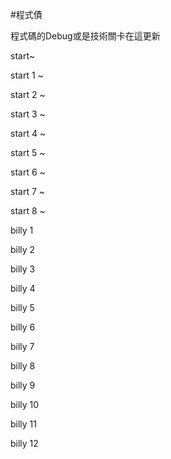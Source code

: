 #程式債

程式碼的Debug或是技術關卡在這更新

start~

start 1 ~

start 2 ~

start 3 ~

start 4 ~

start 5 ~

start 6 ~

start 7 ~

start 8 ~

billy 1

billy 2

billy 3

billy 4

billy 5

billy 6

billy 7

billy 8

billy 9

billy 10

billy 11

billy 12